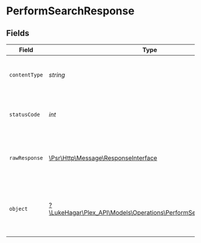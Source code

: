 # PerformSearchResponse


## Fields

| Field                                                                                                                    | Type                                                                                                                     | Required                                                                                                                 | Description                                                                                                              |
| ------------------------------------------------------------------------------------------------------------------------ | ------------------------------------------------------------------------------------------------------------------------ | ------------------------------------------------------------------------------------------------------------------------ | ------------------------------------------------------------------------------------------------------------------------ |
| `contentType`                                                                                                            | *string*                                                                                                                 | :heavy_check_mark:                                                                                                       | HTTP response content type for this operation                                                                            |
| `statusCode`                                                                                                             | *int*                                                                                                                    | :heavy_check_mark:                                                                                                       | HTTP response status code for this operation                                                                             |
| `rawResponse`                                                                                                            | [\Psr\Http\Message\ResponseInterface](https://www.php-fig.org/psr/psr-7/#33-psrhttpmessageresponseinterface)             | :heavy_check_mark:                                                                                                       | Raw HTTP response; suitable for custom response parsing                                                                  |
| `object`                                                                                                                 | [?\LukeHagar\Plex_API\Models\Operations\PerformSearchResponseBody](../../Models/Operations/PerformSearchResponseBody.md) | :heavy_minus_sign:                                                                                                       | Unauthorized - Returned if the X-Plex-Token is missing from the header or query.                                         |